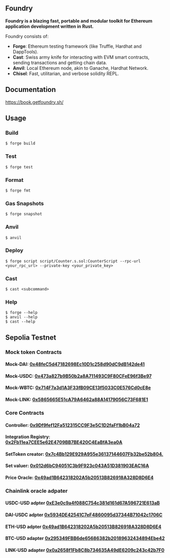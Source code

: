 ## Foundry

**Foundry is a blazing fast, portable and modular toolkit for Ethereum application development written in Rust.**

Foundry consists of:

-   **Forge**: Ethereum testing framework (like Truffle, Hardhat and DappTools).
-   **Cast**: Swiss army knife for interacting with EVM smart contracts, sending transactions and getting chain data.
-   **Anvil**: Local Ethereum node, akin to Ganache, Hardhat Network.
-   **Chisel**: Fast, utilitarian, and verbose solidity REPL.

## Documentation

https://book.getfoundry.sh/

## Usage

### Build

```shell
$ forge build
```

### Test

```shell
$ forge test
```

### Format

```shell
$ forge fmt
```

### Gas Snapshots

```shell
$ forge snapshot
```

### Anvil

```shell
$ anvil
```

### Deploy

```shell
$ forge script script/Counter.s.sol:CounterScript --rpc-url <your_rpc_url> --private-key <your_private_key>
```

### Cast

```shell
$ cast <subcommand>
```

### Help

```shell
$ forge --help
$ anvil --help
$ cast --help
```
## Sepolia Testnet

### Mock token Contracts

#### Mock-DAI: [0x48feC5d47182698Ec10D1c258d90dC9dB142de41](https://sepolia.etherscan.io/address/0x48feC5d47182698Ec10D1c258d90dC9dB142de41)

#### Mock-USDC: [0x473a827b9B50b2a8A711493C9F80CFeE96f3Be97](https://sepolia.etherscan.io/address/0x473a827b9B50b2a8A711493C9F80CFeE96f3Be97)

#### Mock-WBTC: [0x714F7a3d1A3F33fB09CE13f5033C0E576Cd0cE8e](https://sepolia.etherscan.io/address/0x714F7a3d1A3F33fB09CE13f5033C0E576Cd0cE8e)

#### Mock-LINK: [0x5865665E51cA79A6462a88A14179056C73F681E1](https://sepolia.etherscan.io/address/0x5865665E51cA79A6462a88A14179056C73F681E1)

### Core Contracts

#### Controller: [0x9Df9fef12Fa512315CC9F3e5C1D2faFf1bB04a72](https://sepolia.etherscan.io/address/0x9Df9fef12Fa512315CC9F3e5C1D2faFf1bB04a72)

#### Integration Registry: [0x2Fb11ea7CEE5e62E4709BB7BE420C4EaBfA3ea0A](https://sepolia.etherscan.io/address/0x2Fb11ea7CEE5e62E4709BB7BE420C4EaBfA3ea0A)

#### SetToken creator: [0x7c4Bb129E929A955e36137144607Fb32be52b804.](https://sepolia.etherscan.io/address/0x7c4Bb129E929A955e36137144607Fb32be52b804)

#### Set valuer: [0x012d6bC94051C3b9F923c043A51D381903EAC16A](https://sepolia.etherscan.io/address/0x012d6bC94051C3b9F923c043A51D381903EAC16A)

#### Price Oracle: [0x49ad1B642318202A5b20513B826918A328D8D6E4](https://sepolia.etherscan.io/address/0x012d6bC94051C3b9F923c043A51D381903EAC16A)


### Chainlink oracle adpater

#### USDC-USD adpter [0xE3e0c9a4f088C754c381d161d67A596721E613aB](https://sepolia.etherscan.io/address/0xE3e0c9a4f088C754c381d161d67A596721E613aB)

#### DAI-USDC adpter [0x5934DE42541C7eF4860095d37344B71042c1706C](https://sepolia.etherscan.io/address/0x5934DE42541C7eF4860095d37344B71042c1706C)

#### ETH-USD adpter [0x49ad1B642318202A5b20513B826918A328D8D6E4](https://sepolia.etherscan.io/address/0x5934DE42541C7eF4860095d37344B71042c1706C)

#### BTC-USD adapter [0x295349FBB6de65686382b20189632434894Ebe42](https://sepolia.etherscan.io/address/0x295349FBB6de65686382b20189632434894Ebe42)

#### LINK-USD adapter [0x0a2658f1Fb8C8b734635A49dE6209c243c42b7F0](https://sepolia.etherscan.io/address/0x0a2658f1Fb8C8b734635A49dE6209c243c42b7F0)

